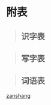 # 附表

> ## 识字表

<Ebook grade="xxyw3a" :pages="114" :paged="116" ></Ebook> 


> ## 写字表

<Ebook grade="xxyw3a" :pages="117" :paged="118" ></Ebook> 


> ## 词语表

<Ebook grade="xxyw3a" :pages="119" :paged="121" ></Ebook>


[zanshang](../res/zanshang.md ':include')